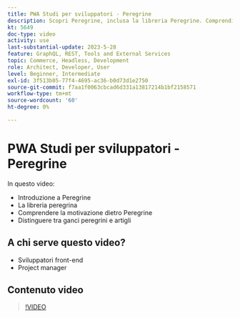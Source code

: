 ```yaml
---
title: PWA Studi per sviluppatori - Peregrine
description: Scopri Peregrine, inclusa la libreria Peregrine. Comprendi la motivazione dietro Peregrine​ le differenze tra gli ami e gli artigli Peregrini.
kt: 5649
doc-type: video
activity: use
last-substantial-update: 2023-5-28
feature: GraphQL, REST, Tools and External Services
topic: Commerce, Headless, Development
role: Architect, Developer, User
level: Beginner, Intermediate
exl-id: 3f513b05-77f4-4695-ac36-b0d73d1e2750
source-git-commit: f7aa1f0063cbcad6d331a13817214b1bf2158571
workflow-type: tm+mt
source-wordcount: '60'
ht-degree: 0%

---
```


# PWA Studi per sviluppatori - Peregrine

In questo video:

- Introduzione a Peregrine
- La libreria peregrina
- Comprendere la motivazione dietro Peregrine
- Distinguere tra ganci peregrini e artigli

## A chi serve questo video?

- Sviluppatori front-end
- Project manager

## Contenuto video

>[!VIDEO](https://video.tv.adobe.com/v/35720?quality=12&learn=on)
